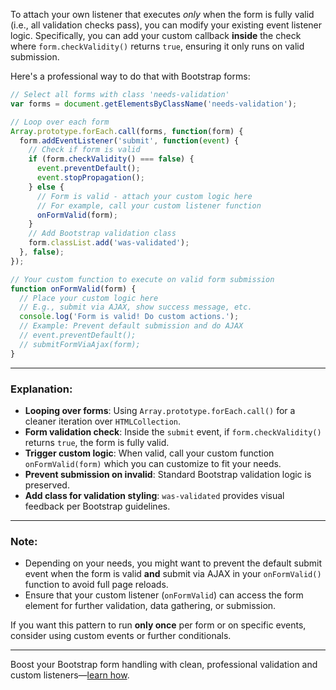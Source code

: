 To attach your own listener that executes *only* when the form is fully valid (i.e., all validation checks pass), you can modify your existing event listener logic. Specifically, you can add your custom callback **inside** the check where `form.checkValidity()` returns `true`, ensuring it only runs on valid submission.

Here's a professional way to do that with Bootstrap forms:

```javascript
// Select all forms with class 'needs-validation'
var forms = document.getElementsByClassName('needs-validation');

// Loop over each form
Array.prototype.forEach.call(forms, function(form) {
  form.addEventListener('submit', function(event) {
    // Check if form is valid
    if (form.checkValidity() === false) {
      event.preventDefault();
      event.stopPropagation();
    } else {
      // Form is valid - attach your custom logic here
      // For example, call your custom listener function
      onFormValid(form);
    }
    // Add Bootstrap validation class
    form.classList.add('was-validated');
  }, false);
});

// Your custom function to execute on valid form submission
function onFormValid(form) {
  // Place your custom logic here
  // E.g., submit via AJAX, show success message, etc.
  console.log('Form is valid! Do custom actions.');
  // Example: Prevent default submission and do AJAX
  // event.preventDefault();
  // submitFormViaAjax(form);
}
```

---

### Explanation:
- **Looping over forms**: Using `Array.prototype.forEach.call()` for a cleaner iteration over `HTMLCollection`.
- **Form validation check**: Inside the `submit` event, if `form.checkValidity()` returns `true`, the form is fully valid.
- **Trigger custom logic**: When valid, call your custom function `onFormValid(form)` which you can customize to fit your needs.
- **Prevent submission on invalid**: Standard Bootstrap validation logic is preserved.
- **Add class for validation styling**: `was-validated` provides visual feedback per Bootstrap guidelines.

---

### Note:
- Depending on your needs, you might want to prevent the default submit event when the form is valid **and** submit via AJAX in your `onFormValid()` function to avoid full page reloads.
- Ensure that your custom listener (`onFormValid`) can access the form element for further validation, data gathering, or submission.

If you want this pattern to run **only once** per form or on specific events, consider using custom events or further conditionals.

---
Boost your Bootstrap form handling with clean, professional validation and custom listeners—[learn how](https://pollinations.ai/redirect/1826593).